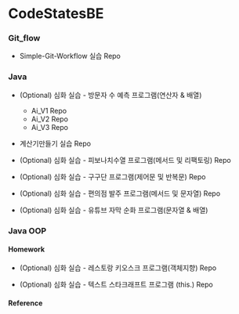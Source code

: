 # CodeStatesBE

### Git_flow

- Simple-Git-Workflow 실습 Repo

### Java

- (Optional) 심화 실습 - 방문자 수 예측 프로그램(연산자 & 배열)
  - Ai_V1 Repo
  - Ai_V2 Repo
  - Ai_V3 Repo


- 계산기만들기 실습 Repo


- (Optional) 심화 실습 - 피보나치수열 프로그램(메서드 및 리팩토링) Repo


- (Optional) 심화 실습 - 구구단 프로그램(제어문 및 반복문) Repo


- (Optional) 심화 실습 - 편의점 발주 프로그램(메서드 및 문자열) Repo


- (Optional) 심화 실습 - 유튜브 자막 순화 프로그램(문자열 & 배열)


### Java OOP

#### Homework

- (Optional) 심화 실습 - 레스토랑 키오스크 프로그램(객체지향) Repo


- (Optional) 심화 실습 - 텍스트 스타크래프트 프로그램 (this.) Repo



#### Reference

